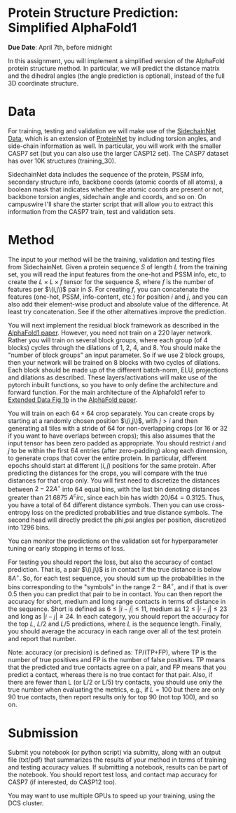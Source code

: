 <!--
.. title: CSCI4969-6969 Assign6 
.. slug: mlib_assign6
.. date: 2022-03-21 16:21:31 UTC-04:00
.. tags: 
.. category: 
.. link: 
.. description: 
.. has_math: True
.. type: text
-->

# Protein Structure Prediction: Simplified AlphaFold1 

**Due Date**: April 7th, before midnight

In this assignment, you will implement a simplified version of the
AlphaFold protein structure method. In particular, we will predict 
the distance matrix and the dihedral angles (the angle prediction is optional), 
instead of the full 3D coordinate structure.

# Data

For training, testing and validation we will make use of the 
[SidechainNet Data](https://github.com/jonathanking/sidechainnet), which is
an extension of [ProteinNet](https://github.com/aqlaboratory/proteinnet) by
including torsion angles, and side-chain information as well.
In particular, you will work with the smaller CASP7 set (but you can also use the 
larger CASP12 set). The CASP7 dataset has over 10K structures (training_30). 

SidechainNet data includes the sequence of the protein, PSSM
info, secondary structure info, backbone coords (atomic coords of all
atoms), a boolean mask that
indicates whether the atomic coords are present or not, backbone torsion
angles, sidechain angle and coords, and so on. On campuswire I'll share the
starter script that will allow you to extract this information from the
CASP7 train, test and validation sets.


# Method

The input to your method will be the training, validation and testing
files from SidechainNet. 
Given a protein sequence $S$ of length $L$ from the training set, you will read the input features from the
one-hot and PSSM info, etc, to create the $L \times L \times f$
tensor for the sequence $S$, where $f$ is the number of features per $\(i,j\)$
pair in $S$. For creating $f$, you can concatenate the features
(one-hot, PSSM, info-content, etc.) for
position $i$ and $j$, and you can also add their element-wise product
and absolute value of the difference. At least try concatenation. See if
the other alternatives improve the prediction.

You will next implement the residual block framework as described in the
[AlphaFold1 paper](https://www.nature.com/articles/s41586-019-1923-7).
However, you need not train on a 220 layer network. Rather you will
train on several block groups, where each group (of 4 blocks) cycles
through the dilations of 1, 2, 4, and 8. You should make the "number of
block groups" an input parameter. So if we use 2 block groups, then your
network will be trained on 8 blocks with two cycles of dilations. Each
block should be made up of the different batch-norm, ELU, projections
and dilations as described. These layers/activations will make use of
the pytorch inbuilt functions, so you have to only define the
architecture and forward function. For the main architecture of the
Alphafold1 refer to [Extended Data Fig 1b](https://www.nature.com/articles/s41586-019-1923-7/figures/5) in the [AlphaFold paper](https://www.nature.com/articles/s41586-019-1923-7).

You will train on
each $64 \times 64$ crop separately. 
You can create crops by starting at a randomly chosen 
position $\(i,j\)$, with $j>i$ and then generating all tiles with a stride of 64
for non-overlapping crops (or 16 or
32 if you want to have overlaps between crops); this also assumes
that the input tensor has been zero padded as appropriate. You should
restrict $i$ and $j$ to be within the first 64 entries (after
zero-padding) along each dimension, to generate crops that cover the
entire protein. In particular, different epochs should start at different
$(i,j)$ positions for the same protein.
After predicting the
distances for the crops, you will compare with the true distances for
that crop only. You will first need to discretize the distances between
$2-22 A^\circ$ into 64 equal bins, with the last bin denoting distances greater than 21.6875 $A^circ$, since each bin has width $20/64 = 0.3125$. Thus, you have a  total of  64
different distance symbols. Then you can use cross-entropy loss on the
predicted probabilities and true distance symbols. 
The second head will directly predict the phi,psi angles per
position, discretized into 1296 bins.

You can monitor the predictions on the validation set for
hyperparameter tuning or early stopping in terms of loss.

For testing you should report the loss, but also the accuracy of contact
prediction. That is, a pair $\(i,j\)$ is in contact if the true distance
is below $8A^\circ$. So, for each test sequence, you should sum up the
probabilities in the bins corresponding to the "symbols" in the range
$2-8A^\circ$, and if that is over 0.5 then you can predict that pair to be in
contact. You can then report the accuracy for short, medium and long
range contacts in terms of distance in the sequence. 
Short is defined as $6 \le |i-j| \le 11$, medium as
$12 \le |i-j| \le 23$ and long as $|i-j| \ge 24$. In each
category, you should report the accuracy for the top $L$, $L/2$ and
$L/5$ predictions, where $L$ is the sequence length. Finally, you should
average the accuracy in each range over all of the test protein and
report that number.

Note: accuracy (or precision) is defined as: TP/(TP+FP), where TP is the
number of true positives and FP is the number of false positives. 
TP means that the predicted and true contacts agree on a pair, and FP means that you
predict a contact, whereas there is no true contact for that pair.
Also, if there are fewer than L (or L/2 or L/5) try contacts, you should use
only the true number when evaluating the metrics, e.g., if $L=100$ but there
are only 90 true contacts, then report results only for top 90 (not top
100), and so on.

# Submission

Submit you notebook (or python script) via submitty, along with an output file (txt/pdf) that
summarizes the results of your method in terms of training and testing
accuracy values. If submitting a notebook, results can be part of the
notebook. You should report test loss, and contact map accuracy for CASP7
(if interested,  do CASP12 too).

You may want to use multiple GPUs to speed up your training, using the DCS
cluster.
